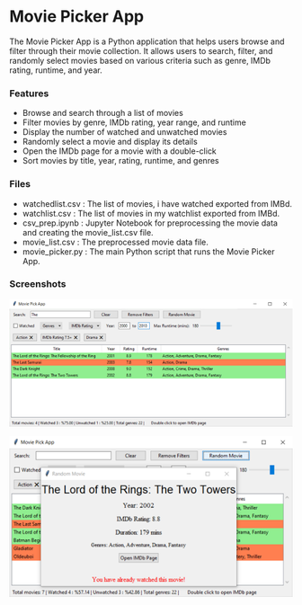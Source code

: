 # Movie Picker App
The Movie Picker App is a Python application that helps users browse and filter through their movie collection. It allows users to search, filter, and randomly select movies based on various criteria such as genre, IMDb rating, runtime, and year.

### Features
- Browse and search through a list of movies
- Filter movies by genre, IMDb rating, year range, and runtime
- Display the number of watched and unwatched movies
- Randomly select a movie and display its details
- Open the IMDb page for a movie with a double-click
- Sort movies by title, year, rating, runtime, and genres


### Files
- watchedlist.csv : The list of movies, i have watched exported from IMBd.
- watchlist.csv   : The list of movies in my watchlist exported from IMBd.
- csv_prep.ipynb  : Jupyter Notebook for preprocessing the movie data and creating the movie_list.csv file.
- movie_list.csv  : The preprocessed movie data file.
- movie_picker.py : The main Python script that runs the Movie Picker App.

### Screenshots

![Main Window](Screenshot_1.png)
<br>

![Random Selection Window](Screenshot_2.png)